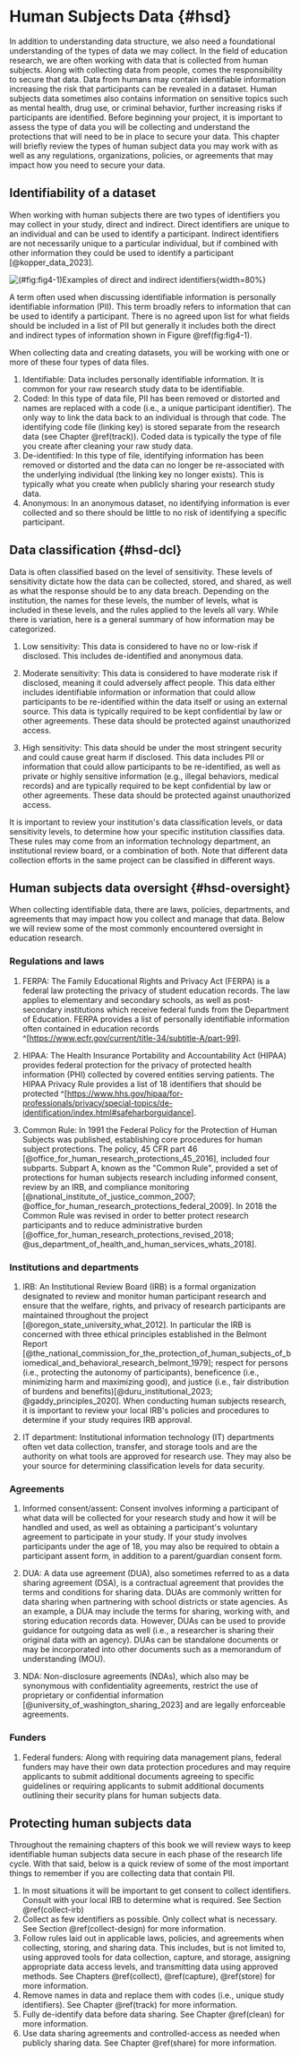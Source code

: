 # Human Subjects Data {#hsd}

In addition to understanding data structure, we also need a foundational understanding of the types of data we may collect. In the field of education research, we are often working with data that is collected from human subjects. Along with collecting data from people, comes the responsibility to secure that data. Data from humans may contain identifiable information increasing the risk that participants can be revealed in a dataset. Human subjects data sometimes also contains information on sensitive topics such as mental health, drug use, or criminal behavior, further increasing risks if participants are identified.  Before beginning your project, it is important to assess the type of data you will be collecting and understand the protections that will need to be in place to secure your data. This chapter will briefly review the types of human subject data you may work with as well as any regulations, organizations, policies, or agreements that may impact how you need to secure your data. 

## Identifiability of a dataset

When working with human subjects there are two types of identifiers you may collect in your study, direct and indirect. Direct identifiers are unique to an individual and can be used to identify a participant. Indirect identifiers are not necessarily unique to a particular individual, but if combined with other information they could be used to identify a participant [@kopper_data_2023].

![(\#fig:fig4-1)Examples of direct and indirect identifiers](img/identifiers.PNG){width=80%}

A term often used when discussing identifiable information is personally identifiable information (PII). This term broadly refers to information that can be used to identify a participant. There is no agreed upon list for what fields should be included in a list of PII but generally it includes both the direct and indirect types of information shown in Figure \@ref(fig:fig4-1).

When collecting data and creating datasets, you will be working with one or more of these four types of data files.

1. Identifiable: Data includes personally identifiable information. It is common for your raw research study data to be identifiable.
2. Coded: In this type of data file, PII has been removed or distorted and names are replaced with a code (i.e., a unique participant identifier). The only way to link the data back to an individual is through that code. The identifying code file (linking key) is stored separate from the research data (see Chapter \@ref(track)). Coded data is typically the type of file you create after cleaning your raw study data.
3. De-identified: In this type of file, identifying information has been removed or distorted and the data can no longer be re-associated with the underlying individual (the linking key no longer exists). This is typically what you create when publicly sharing your research study data.
4. Anonymous: In an anonymous dataset, no identifying information is ever collected and so there should be little to no risk of identifying a specific participant.

## Data classification {#hsd-dcl}

Data is often classified based on the level of sensitivity. These levels of sensitivity dictate how the data can be collected, stored, and shared, as well as what the response should be to any data breach. Depending on the institution, the names for these levels, the number of levels, what is included in these levels, and the rules applied to the levels all vary. While there is variation, here is a general summary of how information may be categorized.

1. Low sensitivity: This data is considered to have no or low-risk if disclosed. This includes de-identified and anonymous data.

2. Moderate sensitivity: This data is considered to have moderate risk if disclosed, meaning it could adversely affect people. This data either includes identifiable information or information that could allow participants to be re-identified within the data itself or using an external source. This data is typically required to be kept confidential by law or other agreements. These data should be protected against unauthorized access. 

3. High sensitivity: This data should be under the most stringent security and could cause great harm if disclosed. This data includes PII or information that could allow participants to be re-identified, as well as  private or highly sensitive information (e.g., illegal behaviors, medical records) and are typically required to be kept confidential by law or other agreements. These data should be protected against unauthorized access. 

It is important to review your institution's data classification levels, or data sensitivity levels, to determine how your specific institution classifies data. These rules may come from an information technology department, an institutional review board, or a combination of both. Note that different data collection efforts in the same project can be classified in different ways. 

## Human subjects data oversight {#hsd-oversight}

When collecting identifiable data, there are laws, policies, departments, and agreements that may impact how you collect and manage that data. Below we will review some of the most commonly encountered oversight in education research.

### Regulations and laws

1. FERPA: The Family Educational Rights and Privacy Act (FERPA) is a federal law protecting the privacy of student education records. The law applies to elementary and secondary schools, as well as post-secondary institutions which receive federal funds from the Department of Education. FERPA provides a list of personally identifiable information often contained in education records ^[https://www.ecfr.gov/current/title-34/subtitle-A/part-99]. 

2. HIPAA: The Health Insurance Portability and Accountability Act (HIPAA) provides federal protection for the privacy of protected health information (PHI) collected by covered entities serving patients. The HIPAA Privacy Rule provides a list of 18 identifiers that should be protected ^[https://www.hhs.gov/hipaa/for-professionals/privacy/special-topics/de-identification/index.html#safeharborguidance].

3. Common Rule: In 1991 the Federal Policy for the Protection of Human Subjects was published, establishing core procedures for human subject protections. The policy, 45 CFR part 46 [@office_for_human_research_protections_45_2016], included four subparts. Subpart A, known as the "Common Rule", provided a set of protections for human subjects research including informed consent, review by an IRB, and compliance monitoring [@national_institute_of_justice_common_2007; @office_for_human_research_protections_federal_2009]. In 2018 the Common Rule was revised in order to better protect research participants and to reduce administrative burden [@office_for_human_research_protections_revised_2018; @us_department_of_health_and_human_services_whats_2018]. 

### Institutions and departments

1. IRB: An Institutional Review Board (IRB) is a formal organization designated to review and monitor human participant research and ensure that the welfare, rights, and privacy of research participants are maintained throughout the project [@oregon_state_university_what_2012]. In particular the IRB is concerned with three ethical principles established in the Belmont Report [@the_national_commission_for_the_protection_of_human_subjects_of_biomedical_and_behavioral_research_belmont_1979]; respect for persons (i.e., protecting the autonomy of participants), beneficence (i.e., minimizing harm and maximizing good), and justice (i.e., fair distribution of burdens and benefits)[@duru_institutional_2023; @gaddy_principles_2020]. When conducting human subjects research, it is important to review your local IRB's policies and procedures to determine if your study requires IRB approval.

2. IT department: Institutional information technology (IT) departments often vet data collection, transfer, and storage tools and are the authority on what tools are approved for research use. They may also be your source for determining classification levels for data security.

### Agreements

1. Informed consent/assent: Consent involves informing a participant of what data will be collected for your research study and how it will be handled and used, as well as obtaining a participant's voluntary agreement to participate in your study. If your study involves participants under the age of 18, you may also be required to obtain a participant assent form, in addition to a parent/guardian consent form.

2. DUA: A data use agreement (DUA), also sometimes referred to as a data sharing agreement (DSA), is a contractual agreement that provides the terms and conditions for sharing data. DUAs are commonly written for data sharing when partnering with school districts or state agencies. As an example, a DUA may include the terms for sharing, working with, and storing education records data. However, DUAs can be used to provide guidance for outgoing data as well (i.e., a researcher is sharing their original data with an agency). DUAs can be standalone documents or may be incorporated into other documents such as a memorandum of understanding (MOU).

3. NDA: Non-disclosure agreements (NDAs), which also may be synonymous with confidentiality agreements, restrict the use of proprietary or confidential information [@university_of_washington_sharing_2023] and are legally enforceable agreements.

### Funders

1. Federal funders: Along with requiring data management plans, federal funders may have their own data protection procedures and may require applicants to submit additional documents agreeing to specific guidelines or requiring applicants to submit additional documents outlining their security plans for human subjects data.


## Protecting human subjects data

Throughout the remaining chapters of this book we will review ways to keep identifiable human subjects data secure in each phase of the research life cycle. With that said, below is a quick review of some of the most important things to remember if you are collecting data that contain PII.

1. In most situations it will be important to get consent to collect identifiers. Consult with your local IRB to determine what is required. See Section \@ref(collect-irb)
1. Collect as few identifiers as possible. Only collect what is necessary. See Section \@ref(collect-design) for more information.
1. Follow rules laid out in applicable laws, policies, and agreements when collecting, storing, and sharing data. This includes, but is not limited to, using approved tools for data collection, capture, and storage, assigning appropriate data access levels, and transmitting data using approved methods. See Chapters \@ref(collect), \@ref(capture), \@ref(store) for more information.
1. Remove names in data and replace them with codes (i.e., unique study identifiers). See Chapter \@ref(track) for more information.
1. Fully de-identify data before data sharing. See Chapter \@ref(clean) for more information.
1. Use data sharing agreements and controlled-access as needed when publicly sharing data. See Chapter \@ref(share) for more information.


